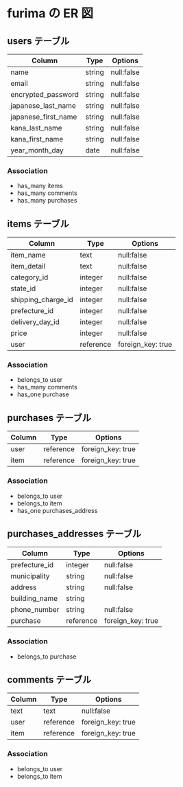 # furima の ER 図

## users テーブル

| Column              | Type   | Options    |
| ------------------- | ------ | ---------- |
| name                | string | null:false |
| email               | string | null:false |
| encrypted_password  | string | null:false |
| japanese_last_name  | string | null:false |
| japanese_first_name | string | null:false |
| kana_last_name      | string | null:false |
| kana_first_name     | string | null:false |
| year_month_day      | date   | null:false |

### Association

- has_many items
- has_many comments
- has_many purchases

## items テーブル

| Column             | Type      | Options           |
| ------------------ | --------- | ----------------- |
| item_name          | text      | null:false        |
| item_detail        | text      | null:false        |
| category_id        | integer   | null:false        |
| state_id           | integer   | null:false        |
| shipping_charge_id | integer   | null:false        |
| prefecture_id      | integer   | null:false        |
| delivery_day_id    | integer   | null:false        |
| price              | integer   | null:false        |
| user               | reference | foreign_key: true |

### Association

- belongs_to user
- has_many comments
- has_one purchase

## purchases テーブル

| Column | Type      | Options           |
| ------ | --------- | ----------------- |
| user   | reference | foreign_key: true |
| item   | reference | foreign_key: true |

### Association

- belongs_to user
- belongs_to item
- has_one purchases_address

## purchases_addresses テーブル

| Column        | Type      | Options           |
| ------------- | --------- | ----------------- |
| prefecture_id | integer   | null:false        |
| municipality  | string    | null:false        |
| address       | string    | null:false        |
| building_name | string    |                   |
| phone_number  | string    | null:false        |
| purchase      | reference | foreign_key: true |

### Association

- belongs_to purchase

## comments テーブル

| Column | Type      | Options           |
| ------ | --------- | ----------------- |
| text   | text      | null:false        |
| user   | reference | foreign_key: true |
| item   | reference | foreign_key: true |

### Association

- belongs_to user
- belongs_to item

